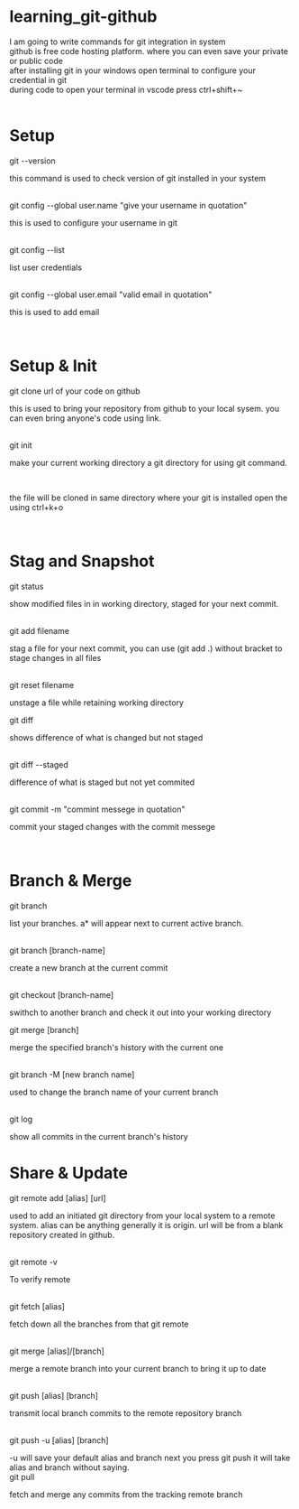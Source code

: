 # learning_git-github
I am going to write commands for git integration in system <br>
github is free code hosting platform. where you can even save your private or public code<br>
after installing git in your windows open terminal to configure your credential in git <br>
during code to open your terminal in vscode press ctrl+shift+~<br><br>
<h1> Setup </h1>
git --version <p>this command is used to check version of git installed in your system</p><br>
git config --global user.name "give your username in quotation" </p>this is used to configure your username in git<p><br>
git config --list <p> list user credentials </p><br>
git config --global user.email "valid email in quotation" <p> this is used to add email </p><br>
<h1> Setup & Init </h1>
git clone url of your code on github <p> this is used to bring your repository from github to your local sysem. you can even bring anyone's code using link.</p><br>
git init <p> make your current working directory a git directory for using git command. </p><br>
<p> the file will be cloned in same directory where your git is installed open the using ctrl+k+o </p> <br>
<h1> Stag and Snapshot </h1>
git status <p>show modified files in in working directory, staged for your next commit. </p><br>
git add filename <p>stag a file for your next commit, you can use (git add .) without bracket to stage changes in all files <p><br>
git reset filename <p>unstage a file while retaining working directory </p>
git diff <p>shows difference of what is changed but not staged </p><br>
git diff --staged <p> difference of what is staged but not yet commited </p><br>
git commit -m "commint messege in quotation" <p> commit your staged changes with the commit messege</p><br>
<h1> Branch & Merge </h1>
git branch <p> list your branches. a* will appear next to current active branch. </p><br>
git branch [branch-name] <p> create a new branch at the current commit </p><br>
git checkout [branch-name] <p> swithch to another branch and check it out into your working directory </p>
git merge [branch] <p> merge the specified branch's history with the current one </p><br>
git branch -M [new branch name] <p> used to change the branch name of your current branch </p><br>
git log <p> show all commits in the current branch's history </p>
<h1> Share & Update </h1>
git remote add [alias] [url] <p> used to add an initiated git directory from your local system to a remote system. alias can be anything generally it is origin. url will be from a blank repository created in github.</p><br>
git remote -v <p> To verify remote </p><br>
git fetch [alias] <p>fetch down all the branches from that git remote</p><br>
git merge [alias]/[branch] <p> merge a remote branch into your current branch to bring it up to date </p><br>
git push [alias] [branch] <p> transmit local branch commits to the remote repository branch </p><br>
git push -u [alias] [branch] <p> -u will save your default alias and branch next you press git push it will take alias and branch without saying.<br>
git pull <p> fetch and merge any commits from the tracking remote branch